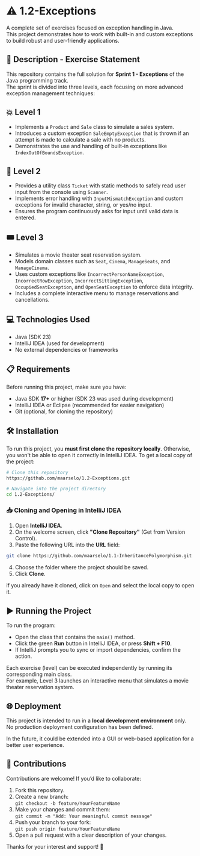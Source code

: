 # ⚠️ 1.2-Exceptions  
A complete set of exercises focused on exception handling in Java.  
This project demonstrates how to work with built-in and custom exceptions to build robust and user-friendly applications.

## 📄 Description - Exercise Statement

This repository contains the full solution for **Sprint 1 - Exceptions** of the Java programming track.  
The sprint is divided into three levels, each focusing on more advanced exception management techniques:

## 💥 Level 1  
- Implements a `Product` and `Sale` class to simulate a sales system.  
- Introduces a custom exception `SaleEmptyException` that is thrown if an attempt is made to calculate a sale with no products.  
- Demonstrates the use and handling of built-in exceptions like `IndexOutOfBoundsException`.

## 🎯 Level 2  
- Provides a utility class `Ticket` with static methods to safely read user input from the console using `Scanner`.  
- Implements error handling with `InputMismatchException` and custom exceptions for invalid character, string, or yes/no input.  
- Ensures the program continuously asks for input until valid data is entered.

## 🎟️ Level 3  
- Simulates a movie theater seat reservation system.  
- Models domain classes such as `Seat`, `Cinema`, `ManageSeats`, and `ManageCinema`.  
- Uses custom exceptions like `IncorrectPersonNameException`, `IncorrectRowException`, `IncorrectSittingException`, `OccupiedSeatException`, and `OpenSeatException` to enforce data integrity.  
- Includes a complete interactive menu to manage reservations and cancellations.

## 💻 Technologies Used
- Java (SDK 23)
- IntelliJ IDEA (used for development)
- No external dependencies or frameworks

## 📋 Requirements
Before running this project, make sure you have:

- Java SDK **17+** or higher (SDK 23 was used during development)
- IntelliJ IDEA or Eclipse (recommended for easier navigation)
- Git (optional, for cloning the repository)

## 🛠️ Installation

To run this project, you **must first clone the repository locally**. Otherwise, you won't be able to open it correctly in IntelliJ IDEA.
To get a local copy of the project:

```bash
# Clone this repository
https://github.com/maarselo/1.2-Exceptions.git

# Navigate into the project directory
cd 1.2-Exceptions/
```

### 📥 Cloning and Opening in IntelliJ IDEA

1. Open **IntelliJ IDEA**.
2. On the welcome screen, click **"Clone Repository"** (Get from Version Control).
3. Paste the following URL into the **URL** field:
```bash
git clone https://github.com/maarselo/1.1-InheritancePolymorphism.git
```
4. Choose the folder where the project should be saved.
5. Click **Clone**.

 if you already have it cloned, click on `Open` and select the local copy to open it. 

## ▶️ Running the Project

To run the program:

- Open the class that contains the `main()` method.
- Click the green **Run** button in IntelliJ IDEA, or press **Shift + F10**.
- If IntelliJ prompts you to sync or import dependencies, confirm the action.

Each exercise (level) can be executed independently by running its corresponding main class.  
For example, Level 3 launches an interactive menu that simulates a movie theater reservation system.

## 🌐 Deployment

This project is intended to run in a **local development environment** only.  
No production deployment configuration has been defined.

In the future, it could be extended into a GUI or web-based application for a better user experience.

## 🤝 Contributions

Contributions are welcome! If you’d like to collaborate:

1. Fork this repository.
2. Create a new branch:  
 `git checkout -b feature/YourFeatureName`
3. Make your changes and commit them:  
 `git commit -m "Add: Your meaningful commit message"`
4. Push your branch to your fork:  
 `git push origin feature/YourFeatureName`
5. Open a pull request with a clear description of your changes.

Thanks for your interest and support! 🚀
